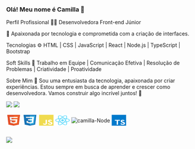 ### Olá! Meu nome é Camilla 👋

Perfil Profissional
👩‍💻 Desenvolvedora Front-end Júnior

🚀 Apaixonada por tecnologia e comprometida com a criação de interfaces.

Tecnologias
⚙️ HTML | CSS | JavaScript | React | Node.js | TypeScript | Bootstrap

Soft Skills
🤝 Trabalho em Equipe | Comunicação Efetiva | Resolução de Problemas | Criatividade | Proatividade

Sobre Mim
🌟 Sou uma entusiasta da tecnologia, apaixonada por criar experiências. Estou sempre em busca de aprender e crescer como desenvolvedora. Vamos construir algo incrível juntos! 🌟


<div>
    <a href="https://github.com/camillalarissa"></a>
    <img height="180em" src="https://github-readme-stats.vercel.app/api?username=camillalarissa&show_icons=true&theme-omni&include_allcommits-true&count_private=true"/>
    <img height="180em" src="https://github-readme-stats.vercel.app/api/top-langs/?username=camillalarissa&layout=compact&langs_count=16&theme-omni"/>
</div>


  <div style="display: inline_block"><br>
  <img align="center" alt="camilla-HTML" height="30" width="40" src="https://raw.githubusercontent.com/devicons/devicon/master/icons/html5/html5-original.svg">
  <img align="center" alt="camilla-CSS" height="30" width="40" src="https://raw.githubusercontent.com/devicons/devicon/master/icons/css3/css3-original.svg">
  <img align="center" alt="camilla-Js" height="30" width="40" src="https://raw.githubusercontent.com/devicons/devicon/master/icons/javascript/javascript-plain.svg">
  <img align="center" alt="camilla-React" height="30" width="40" src="https://raw.githubusercontent.com/devicons/devicon/master/icons/react/react-original.svg">
  <img align="center" alt="camilla-Node" height="30" width="40" src="https://cdn.jsdelivr.net/gh/devicons/devicon/icons/nodejs/nodejs-original.svg">
  <img align="center" alt="camilla-type" height="30" width="40" src="https://raw.githubusercontent.com/devicons/devicon/master/icons/typescript/typescript-plain.svg">
  </div>

##

  <a href="https:/www.https://www.linkedin.com/in/camilla-larissa-dev/" target="_blank"><img src="https://img.shields.io/badge/-LinkedIn-%230077B5?style=for-the-badge&logo=linkedin&logoColor=white" target="_blank"></a> 
